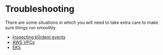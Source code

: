 # Troubleshooting

There are some situations in which you will need to take extra care to make sure 
things run smoothly.

- [Inspecting k0rdent events](events.md)
- [AWS VPCs](admin-troubleshooting-aws-vpcs.md)
- [EKS](known-issues-eks.md)